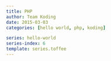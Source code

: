 ```yaml
---
title: PHP
author: Team Koding
date: 2015-03-03
categories: [hello world, php, koding]

series: hello-world
series-index: 6
template: series.toffee
---
```

